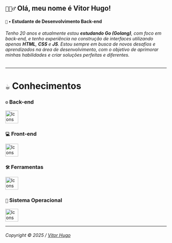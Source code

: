 <div>
  <h2><code>🙋🏽‍♂️</code> Olá, meu nome é Vitor Hugo!</h2>
  <h4><code>🧠</code> • Estudante de Desenvolvimento Back-end</h4>
</div>

###### Tenho 20 anos e atualmente estou **estudando Go (Golang)**, com foco em back-end, e tenho experiência na construção de interfaces utilizando apenas **HTML**, **CSS** e **JS**. Estou sempre em busca de novos desafios e aprendizados na área de desenvolvimento, com o objetivo de aprimorar minhas habilidades e criar soluções perfeitas e diferentes.

---

<div>
  <h1><code>☕️</code> Conhecimentos</h1>
  <!-- Back-end -->
  <h3><code>⚙️</code> Back-end</h3>
  <img src="https://skillicons.dev/icons?i=lua,go&theme=dark" height="40" alt="Icons Back-end" />
  <!-- Back-end -->
  <h3><code>💻</code> Front-end</h3>
  <img src="https://skillicons.dev/icons?i=html,css,js&theme=dark" height="40" alt="Icons Back-end" />
  <!-- Ferramentas -->
  <h3><code>🛠️</code> Ferramentas</h3>
  <img src="https://skillicons.dev/icons?i=git,github,vscode&theme=dark" height="40" alt="Icons Ferramentas" />
  <!-- Sistema Operacional -->
  <h3><code>🚀</code> Sistema Operacional</h3>
  <img src="https://skillicons.dev/icons?i=windows&theme=dark" height="40" alt="Icons Sistema Operacional" />
</div>

---

###### Copyright © 2025 / [Vitor Hugo](https://github.com/vittorrdev)
